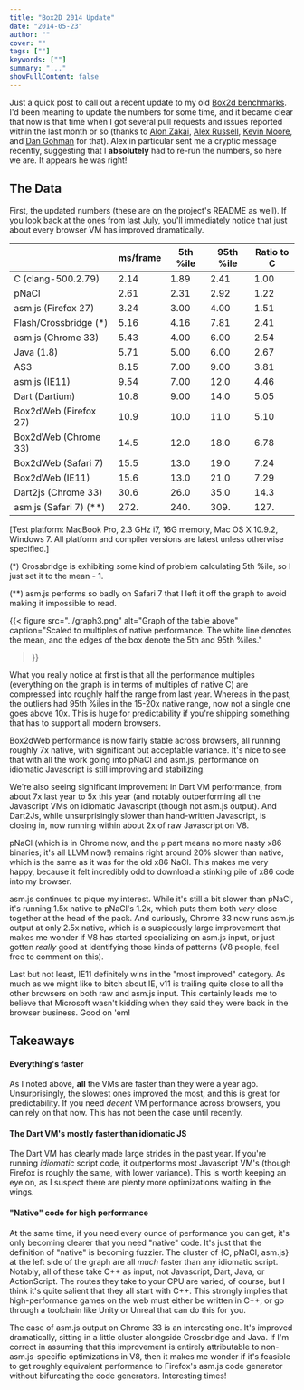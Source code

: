```yaml
---
title: "Box2D 2014 Update"
date: "2014-05-23"
author: ""
cover: ""
tags: [""]
keywords: [""]
summary: "..."
showFullContent: false
---
```


Just a quick post to call out a recent update to my old [Box2d benchmarks](https://github.com/joelgwebber/bench2d).
I'd been meaning to update the numbers for some time, and it became clear that now is that time when I got several
pull requests and issues reported within the last month or so (thanks to [Alon Zakai](https://github.com/kripken),
[Alex Russell](https://github.com/slightlyoff), [Kevin Moore](https://github.com/kevmoo), and
[Dan Gohman](https://github.com/sunfishcode) for that). Alex in particular sent me a cryptic message recently,
suggesting that I **absolutely** had to re-run the numbers, so here we are. It appears he was right!


## The Data

First, the updated numbers (these are on the project's README as well). If you look back at the ones from
[last July](https://github.com/joelgwebber/bench2d/blob/master/2013.07.05/results.md), you'll immediately notice
that just about every browser VM has improved dramatically.

<center>

|                           | ms/frame | 5th %ile | 95th %ile | Ratio to C |
|---------------------------|----------|----------|-----------|------------|
|C (clang-500.2.79)         | 2.14     | 1.89     | 2.41      | 1.00       |
|pNaCl                      | 2.61     | 2.31     | 2.92      | 1.22       |
|asm.js (Firefox 27)        | 3.24     | 3.00     | 4.00      | 1.51       |
|Flash/Crossbridge (\*)     | 5.16     | 4.16     | 7.81      | 2.41       |
|asm.js (Chrome 33)         | 5.43     | 4.00     | 6.00      | 2.54       |
|Java (1.8)                 | 5.71     | 5.00     | 6.00      | 2.67       |
|AS3                        | 8.15     | 7.00     | 9.00      | 3.81       |
|asm.js (IE11)              | 9.54     | 7.00     | 12.0      | 4.46       |
|Dart (Dartium)             | 10.8     | 9.00     | 14.0      | 5.05       |
|Box2dWeb (Firefox 27)      | 10.9     | 10.0     | 11.0      | 5.10       |
|Box2dWeb (Chrome 33)       | 14.5     | 12.0     | 18.0      | 6.78       |
|Box2dWeb (Safari 7)        | 15.5     | 13.0     | 19.0      | 7.24       |
|Box2dWeb (IE11)            | 15.6     | 13.0     | 21.0      | 7.29       |
|Dart2js (Chrome 33)        | 30.6     | 26.0     | 35.0      | 14.3       |
|asm.js (Safari 7) (\*\*)   | 272.     | 240.     | 309.      | 127.       |

</center>

[Test platform: MacBook Pro, 2.3 GHz i7, 16G memory, Mac OS X 10.9.2, Windows 7.
 All platform and compiler versions are latest unless otherwise specified.]

(*) Crossbridge is exhibiting some kind of problem calculating 5th %ile, so I
just set it to the mean - 1.

(**) asm.js performs so badly on Safari 7 that I left it off the graph to
avoid making it impossible to read.

{{< figure src="../graph3.png" alt="Graph of the table above"
    caption="Scaled to multiples of native performance. The white line denotes the mean, and the edges of the box denote the 5th and 95th %iles."
>}}


What you really notice at first is that all the performance multiples (everything on the graph is in terms of
multiples of native C) are compressed into roughly half the range from last year. Whereas in the past, the outliers
had 95th %iles in the 15-20x native range, now not a single one goes above 10x. This is huge for predictability if
you're shipping something that has to support all modern browsers.

Box2dWeb performance is now fairly stable across browsers, all running roughly 7x native, with significant but
acceptable variance. It's nice to see that with all the work going into pNaCl and asm.js, performance on idiomatic
Javascript is still improving and stabilizing.

We're also seeing significant improvement in Dart VM performance, from about 7x last year to 5x this year (and
notably outperforming all the Javascript VMs on idiomatic Javascript (though not asm.js output). And Dart2Js, while
unsurprisingly slower than hand-written Javascript, is closing in, now running within about 2x of raw Javascript
on V8.

pNaCl (which is in Chrome now, and the `p` part means no more nasty x86 binaries; it's all LLVM now!) remains right
around 20% slower than native, which is the same as it was for the old x86 NaCl. This makes me very happy, because
it felt incredibly odd to download a stinking pile of x86 code into my browser.

asm.js continues to pique my interest. While it's still a bit slower than pNaCl, it's running 1.5x native to pNaCl's
1.2x, which puts them both *very* close together at the head of the pack. And curiously, Chrome 33 now runs asm.js
output at only 2.5x native, which is a suspicously large improvement that makes me wonder if V8 has started specializing
on asm.js input, or just gotten *really* good at identifying those kinds of patterns (V8 people, feel free to comment
on this).

Last but not least, IE11 definitely wins in the "most improved" category. As much as we might like to bitch about
IE, v11 is trailing quite close to all the other browsers on both raw and asm.js input. This certainly leads me
to believe that Microsoft wasn't kidding when they said they were back in the browser business. Good on 'em!

## Takeaways

#### Everything's faster

As I noted above, **all** the VMs are faster than they were a year ago. Unsurprisingly, the slowest ones improved the
most, and this is great for predictability. If you need *decent* VM performance across browsers, you can rely on that
now. This has not been the case until recently.

#### The Dart VM's mostly faster than idiomatic JS

The Dart VM has clearly made large strides in the past year. If you're running *idiomatic* script code, it outperforms
most Javascript VM's (though Firefox is roughly the same, with lower variance). This is worth keeping an eye on, as I
suspect there are plenty more optimizations waiting in the wings.

#### "Native" code for high performance

At the same time, if you need every ounce of performance you can get, it's only becoming clearer that you need "native"
code. It's just that the definition of "native" is becoming fuzzier. The cluster of {C, pNaCl, asm.js} at the left
side of the graph are all *much* faster than any idiomatic script. Notably, all of these take C++ as input, not Javascript,
Dart, Java, or ActionScript. The routes they take to your CPU are varied, of course, but I think it's quite salient that
they all start with C++. This strongly implies that high-performance games on the web must either be written in C++,
or go through a toolchain like Unity or Unreal that can do this for you.

The case of asm.js output on Chrome 33 is an interesting one. It's improved dramatically, sitting in a little cluster
alongside Crossbridge and Java. If I'm correct in assuming that this improvement is entirely attributable to non-asm.js-specific
optimizations in V8, then it makes me wonder if it's feasible to get roughly equivalent performance to Firefox's
asm.js code generator without bifurcating the code generators. Interesting times!
